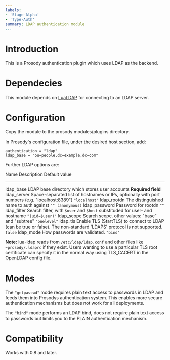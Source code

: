 ```yaml
---
labels:
- 'Stage-Alpha'
- 'Type-Auth'
summary: LDAP authentication module
...
```


Introduction
============

This is a Prosody authentication plugin which uses LDAP as the backend.

Dependecies
===========

This module depends on [LuaLDAP](http://www.keplerproject.org/lualdap/)
for connecting to an LDAP server.

Configuration
=============

Copy the module to the prosody modules/plugins directory.

In Prosody's configuration file, under the desired host section, add:

``` {.lua}
authentication = "ldap"
ldap_base = "ou=people,dc=example,dc=com"
```

Further LDAP options are:

  Name             Description                                                                                                            Default value
  ---------------- ---------------------------------------------------------------------------------------------------------------------- --------------------
  ldap\_base       LDAP base directory which stores user accounts                                                                         **Required field**
  ldap\_server     Space-separated list of hostnames or IPs, optionally with port numbers (e.g. "localhost:8389")                         `"localhost"`
  ldap\_rootdn     The distinguished name to auth against                                                                                 `"" (anonymous)`
  ldap\_password   Password for rootdn                                                                                                    `""`
  ldap\_filter     Search filter, with `$user` and `$host` substituded for user- and hostname                                             `"(uid=$user)"`
  ldap\_scope      Search scope. other values: "base" and "subtree"                                                                       `"onelevel"`
  ldap\_tls        Enable TLS (StartTLS) to connect to LDAP (can be true or false). The non-standard 'LDAPS' protocol is not supported.   `false`
  ldap\_mode       How passwords are validated.                                                                                           `"bind"`

**Note:** lua-ldap reads from `/etc/ldap/ldap.conf` and other files like
`~prosody/.ldaprc` if they exist. Users wanting to use a particular TLS
root certificate can specify it in the normal way using TLS\_CACERT in
the OpenLDAP config file.

Modes
=====

The `"getpasswd"` mode requires plain text access to passwords in LDAP
and feeds them into Prosodys authentication system. This enables more
secure authentication mechanisms but does not work for all deployments.

The `"bind"` mode performs an LDAP bind, does not require plain text
access to passwords but limits you to the PLAIN authentication
mechanism.

Compatibility
=============

Works with 0.8 and later.

